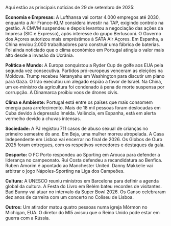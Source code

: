 Aqui estão as principais notícias de 29 de setembro de 2025:

**Economia e Empresas:** A Lufthansa vai cortar 4.000 empregos até 2030, enquanto a Air France-KLM considera investir na TAP, exigindo controlo na gestão. A CMVM suspendeu e depois levantou a negociação das ações da Impresa (SIC e Expresso), após interesse do grupo Berlusconi. O Governo dos Açores autorizou mais empréstimos à SATA Air Açores. Em Espanha, a China enviou 2.000 trabalhadores para construir uma fábrica de baterias. Foi ainda noticiado que o clima económico em Portugal atingiu o valor mais alto desde a invasão da Ucrânia.

**Política e Mundo:** A Europa conquistou a Ryder Cup de golfe aos EUA pela segunda vez consecutiva. Partidos pró-europeus venceram as eleições na Moldova. Trump recebeu Netanyahu em Washington para discutir um plano para Gaza. O Irão executou um alegado espião a favor de Israel. Na China, um ex-ministro da agricultura foi condenado à pena de morte suspensa por corrupção. A Dinamarca proibiu voos de drones civis.

**Clima e Ambiente:** Portugal está entre os países que mais consomem energia para arrefecimento. Mais de 18 mil pessoas foram deslocadas em Cuba devido à depressão Imelda. Valência, em Espanha, está em alerta vermelho devido a chuvas intensas.

**Sociedade:** A PJ registou 711 casos de abuso sexual de crianças no primeiro semestre do ano. Em Beja, uma mulher morreu atropelada. A Casa Independente em Lisboa vai encerrar no final de 2026. Os Globos de Ouro 2025 foram entregues, com os respetivos vencedores e destaques da gala.

**Desporto:** O FC Porto respondeu ao Sporting em Arouca para defender a liderança no campeonato. Rui Costa defendeu a recandidatura ao Benfica. Ruben Amorim é apontado ao Manchester United. Danny Makkelie vai arbitrar o jogo Nápoles-Sporting na Liga dos Campeões.

**Cultura:** A UNESCO reuniu ministros em Barcelona para definir a agenda global da cultura. A Festa do Livro em Belém bateu recordes de visitantes. Bad Bunny vai atuar no intervalo da Super Bowl 2026. Os Ganso celebraram dez anos de carreira com um concerto no Coliseu de Lisboa.

**Outros:** Um atirador matou quatro pessoas numa igreja Mórmon no Michigan, EUA. O diretor do MI5 avisou que o Reino Unido pode estar em guerra com a Rússia.
